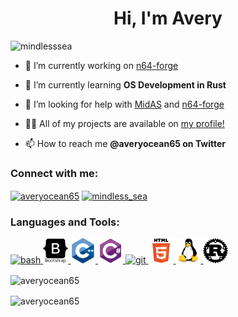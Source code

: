 <h1 align="center">Hi, I'm Avery</h1>
<p align="left"> <img src="https://komarev.com/ghpvc/?username=mindlesssea&label=Profile%20views&color=0e75b6&style=flat" alt="mindlesssea" /> </p>

- 🔭 I’m currently working on [n64-forge](https://github.com/n64-forge/n64-forge)

- 🌱 I’m currently learning **OS Development in Rust**

- 🤝 I’m looking for help with [MidAS](https://github.com/midas-os/MidAS) and [n64-forge](https://github.com/n64-forge/n64-forge) 

- 👨‍💻 All of my projects are available on [my profile!](https://github.com/averyocean65)

- 📫 How to reach me **@averyocean65 on Twitter**

<h3 align="left">Connect with me:</h3>
<p align="left">
<a href="https://twitter.com/averyocean65" target="blank"><img align="center" src="https://raw.githubusercontent.com/rahuldkjain/github-profile-readme-generator/master/src/images/icons/Social/twitter.svg" alt="averyocean65" height="30" width="40" /></a>
<a href="https://www.youtube.com/@mindless_sea" target="blank"><img align="center" src="https://raw.githubusercontent.com/rahuldkjain/github-profile-readme-generator/master/src/images/icons/Social/youtube.svg" alt="mindless_sea" height="30" width="40" /></a>
</p>

<h3 align="left">Languages and Tools:</h3>
<p align="left"> <a href="https://www.gnu.org/software/bash/" target="_blank" rel="noreferrer"> <img src="https://www.vectorlogo.zone/logos/gnu_bash/gnu_bash-icon.svg" alt="bash" width="40" height="40"/> </a> <a href="https://getbootstrap.com" target="_blank" rel="noreferrer"> <img src="https://raw.githubusercontent.com/devicons/devicon/master/icons/bootstrap/bootstrap-plain-wordmark.svg" alt="bootstrap" width="40" height="40"/> </a> <a href="https://www.w3schools.com/cpp/" target="_blank" rel="noreferrer"> <img src="https://raw.githubusercontent.com/devicons/devicon/master/icons/cplusplus/cplusplus-original.svg" alt="cplusplus" width="40" height="40"/> </a> <a href="https://www.w3schools.com/cs/" target="_blank" rel="noreferrer"> <img src="https://raw.githubusercontent.com/devicons/devicon/master/icons/csharp/csharp-original.svg" alt="csharp" width="40" height="40"/> </a> <a href="https://git-scm.com/" target="_blank" rel="noreferrer"> <img src="https://www.vectorlogo.zone/logos/git-scm/git-scm-icon.svg" alt="git" width="40" height="40"/> </a> <a href="https://www.w3.org/html/" target="_blank" rel="noreferrer"> <img src="https://raw.githubusercontent.com/devicons/devicon/master/icons/html5/html5-original-wordmark.svg" alt="html5" width="40" height="40"/> </a> <a href="https://www.linux.org/" target="_blank" rel="noreferrer"> <img src="https://raw.githubusercontent.com/devicons/devicon/master/icons/linux/linux-original.svg" alt="linux" width="40" height="40"/> </a> <a href="https://www.rust-lang.org" target="_blank" rel="noreferrer"> <img src="https://raw.githubusercontent.com/devicons/devicon/master/icons/rust/rust-plain.svg" alt="rust" width="40" height="40"/> </a> </p>

<p><img align="center" src="https://github-readme-stats.vercel.app/api/top-langs?username=averyocean65&show_icons=true&locale=en&layout=compact" alt="averyocean65" /></p>

<p><img align="center" src="https://github-readme-streak-stats.herokuapp.com/?user=averyocean65&" alt="averyocean65" /></p>

